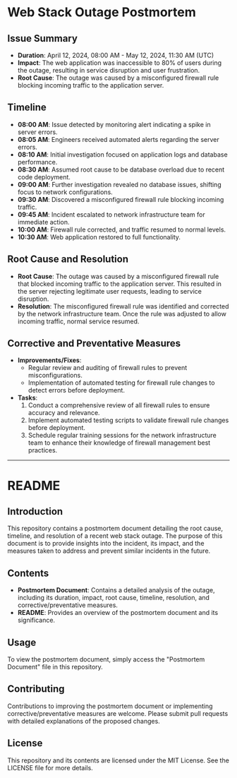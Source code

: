 # Web Stack Outage Postmortem

## Issue Summary
- **Duration**: April 12, 2024, 08:00 AM - May 12, 2024, 11:30 AM (UTC)
- **Impact**: The web application was inaccessible to 80% of users during the outage, resulting in service disruption and user frustration.
- **Root Cause**: The outage was caused by a misconfigured firewall rule blocking incoming traffic to the application server.

## Timeline
- **08:00 AM**: Issue detected by monitoring alert indicating a spike in server errors.
- **08:05 AM**: Engineers received automated alerts regarding the server errors.
- **08:10 AM**: Initial investigation focused on application logs and database performance.
- **08:30 AM**: Assumed root cause to be database overload due to recent code deployment.
- **09:00 AM**: Further investigation revealed no database issues, shifting focus to network configurations.
- **09:30 AM**: Discovered a misconfigured firewall rule blocking incoming traffic.
- **09:45 AM**: Incident escalated to network infrastructure team for immediate action.
- **10:00 AM**: Firewall rule corrected, and traffic resumed to normal levels.
- **10:30 AM**: Web application restored to full functionality.

## Root Cause and Resolution
- **Root Cause**: The outage was caused by a misconfigured firewall rule that blocked incoming traffic to the application server. This resulted in the server rejecting legitimate user requests, leading to service disruption.
- **Resolution**: The misconfigured firewall rule was identified and corrected by the network infrastructure team. Once the rule was adjusted to allow incoming traffic, normal service resumed.

## Corrective and Preventative Measures
- **Improvements/Fixes**:
  - Regular review and auditing of firewall rules to prevent misconfigurations.
  - Implementation of automated testing for firewall rule changes to detect errors before deployment.
- **Tasks**:
  1. Conduct a comprehensive review of all firewall rules to ensure accuracy and relevance.
  2. Implement automated testing scripts to validate firewall rule changes before deployment.
  3. Schedule regular training sessions for the network infrastructure team to enhance their knowledge of firewall management best practices.

---

# README

## Introduction
This repository contains a postmortem document detailing the root cause, timeline, and resolution of a recent web stack outage. The purpose of this document is to provide insights into the incident, its impact, and the measures taken to address and prevent similar incidents in the future.

## Contents
- **Postmortem Document**: Contains a detailed analysis of the outage, including its duration, impact, root cause, timeline, resolution, and corrective/preventative measures.
- **README**: Provides an overview of the postmortem document and its significance.

## Usage
To view the postmortem document, simply access the "Postmortem Document" file in this repository.

## Contributing
Contributions to improving the postmortem document or implementing corrective/preventative measures are welcome. Please submit pull requests with detailed explanations of the proposed changes.

## License
This repository and its contents are licensed under the MIT License. See the LICENSE file for more details.



 






